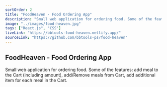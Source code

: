 ```yaml
---
sortOrder: 2
title: "FoodHeaven - Food Ordering App"
description: "Small web application for ordering food. Some of the features: add meal to the Cart (including amount), add/Remove meals from Cart, add additional item for each meal in the Cart."
image: "../images/food-heaven.jpg"
tags: ["React.js", "CSS"]
liveLink: "https://bbtools-food-heaven.netlify.app/"
sourceLink: "https://github.com/bbtools-ps/food-heaven"
---
```


## FoodHeaven - Food Ordering App

Small web application for ordering food. Some of the features: add meal to the Cart (including amount), add/Remove meals from Cart, add additional item for each meal in the Cart.
